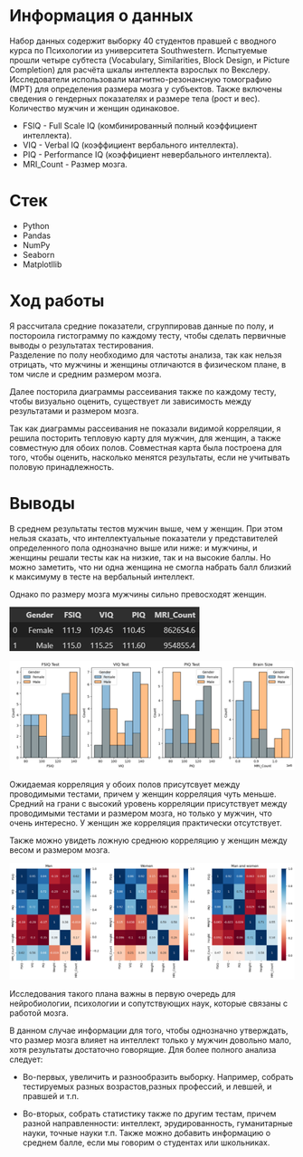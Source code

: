 # Информация о данных
Набор данных содержит выборку 40 студентов правшей с вводного курса по Психологии из университета Southwestern. Испытуемые прошли четыре субтеста (Vocabulary, Similarities, Block Design, и Picture Completion) для расчёта шкалы интеллекта взрослых по Векслеру. Исследователи использовали магнитно-резонансную томографию (МРТ) для определения размера мозга у субъектов. Также включены сведения о гендерных показателях и размере тела (рост и вес). Количество мужчин и женщин одинаковое.

- FSIQ - Full Scale IQ (комбинированный полный коэффициент интеллекта).
- VIQ - Verbal IQ (коэффициент вербального интеллекта).
- PIQ - Performance IQ (коэффициент невербального интеллекта).
- MRI_Count - Размер мозга.

# Стек
- Python
- Pandas
- NumPy
- Seaborn
- Matplotllib
# Ход работы
Я рассчитала средние показатели, сгруппировав данные по полу, и постороила гистограмму по каждому тесту, чтобы сделать первичные выводы о результатах тестирования.         
Разделение по полу необходимо для частоты анализа, так как нельзя отрицать, что мужчины и женщины отличаются в физическом плане, в том числе и средним размером мозга.

Далее посторила диаграммы рассеивания также по каждому тесту, чтобы визуально оценить, существует ли зависимость между результатами и размером мозга. 

Так как диаграммы рассеивания не показали видимой корреляции, я решила посторить тепловую карту для мужчин, для женщин, а также совместную для обоих полов. Совместная карта была построена для того, чтобы оценить, насколько менятся результаты, если не учитывать половую принадлежность. 

# Выводы
В среднем результаты тестов мужчин выше, чем у женщин. При этом нельзя сказать, что интеллектуальные показатели у представителей определенного пола однозначно выше или ниже: и мужчины, и женщины решали тесты как на низкие, так и на высокие баллы. Но можно заметить, что ни одна женщина не смогла набрать балл близкий к максимуму в тесте на вербальный интеллект. 

Однако по размеру мозга мужчины сильно превосходят женщин.

![pic](https://github.com/ValeriaGlushkova/Brain-Size-Correlation-Analysis/blob/main/%D0%A0%D0%B5%D0%B7%D1%83%D0%BB%D1%8C%D1%82%D0%B0%D1%82%D1%8B.png)

![pic](https://github.com/ValeriaGlushkova/Brain-Size-Correlation-Analysis/blob/main/%D0%93%D0%B8%D1%81%D1%82%D0%BE%D0%B3%D1%80%D0%B0%D0%BC%D0%BC%D0%B0.png)   
   
Ожидаемая корреляция у обоих полов присутсвует между проводимыми тестами, причем у женщин корреляция чуть меньше.
Средний на грани с высокий уровень корреляции присутствует между проводимыми тестами и размером мозга, но только у мужчин, что очень интересно. У женщин же корреляция практически отсутствует. 

Также можно увидеть ложную среднюю корреляцию у женщин между весом и размером мозга.

![pic](https://github.com/ValeriaGlushkova/Brain-Size-Correlation-Analysis/blob/main/%D0%A2%D0%B5%D0%BF%D0%BB%D0%BE%D0%B2%D0%B0%D1%8F%20%D0%BA%D0%B0%D1%80%D1%82%D0%B0.png) 

Исследования такого плана важны в первую очередь для нейробиологии, психологии и сопутствующих наук, которые связаны с работой мозга.

В данном случае информации для того, чтобы однозначно утверждать, что размер мозга влияет на интеллект только у мужчин довольно мало, хотя результаты достаточно говорящие. Для более полного анализа следует:
    
- Во-первых, увеличить и разнообразить выборку. Например, собрать тестируемых разных возрастов,разных профессий, и левшей, и правшей и т.п.
    
- Во-вторых, собрать статистику также по другим тестам, причем разной направленности: интеллект, эрудированность, гуманитарные науки, точные науки т.п. Также можно добавить информацию о среднем балле, если мы говорим о студентах или школьниках.



